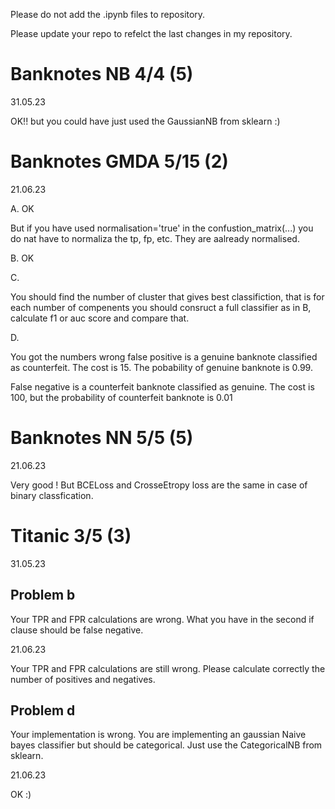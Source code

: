 Please do not add the  .ipynb files to repository.

Please update your repo to refelct the last changes in my repository.

# Banknotes NB 4/4 (5)

31.05.23

OK!! but you  could have just used the GaussianNB from sklearn :)

# Banknotes GMDA 5/15 (2)

21.06.23

A. OK 

But if you have used normalisation='true' in the confustion_matrix(...) you do nat have to normaliza the tp, fp, etc. They are aalready normalised.

B. OK

C. 

You should find the number of cluster that gives best classifiction, that is  for each number of compenents you should consruct a full classifier as in B, calculate f1  or auc score and compare that. 

D. 

You got the numbers wrong false positive is a genuine banknote classified as counterfeit. The cost is 15. 
The pobability of genuine banknote is 0.99. 

False negative is a counterfeit banknote classified as genuine. The cost is 100, but the probability of counterfeit banknote is 0.01


# Banknotes NN 5/5 (5)

21.06.23

Very good ! But BCELoss and CrosseEtropy loss are the same in case of binary classfication. 

# Titanic 3/5 (3)

31.05.23

## Problem b

Your TPR and FPR calculations are wrong. What you have in the second if clause should be false negative. 

21.06.23

Your TPR and FPR calculations are still wrong. Please calculate correctly the number of positives and negatives. 

## Problem d 

Your implementation is wrong. You are implementing an gaussian Naive bayes classifier but should be categorical. Just use the CategoricalNB from sklearn. 

21.06.23

OK :) 


